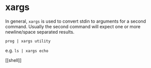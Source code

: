 # xargs

In general, `xargs` is used to convert stdin to arguments for a second command. Usually the second command will expect one or more newline/space separated results.

`prog | xargs utility`

e.g. `ls | xargs echo`


[[shell]]